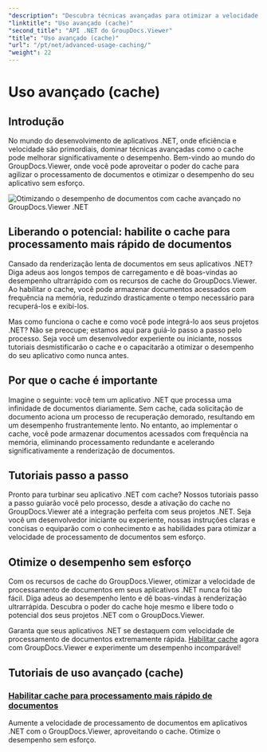 ```yaml
---
"description": "Descubra técnicas avançadas para otimizar a velocidade de processamento de documentos em aplicativos .NET com o GroupDocs.Viewer. Aprenda a habilitar o cache para um desempenho mais rápido agora mesmo!"
"linktitle": "Uso avançado (cache)"
"second_title": "API .NET do GroupDocs.Viewer"
"title": "Uso avançado (cache)"
"url": "/pt/net/advanced-usage-caching/"
"weight": 22
---
```


# Uso avançado (cache)


## Introdução

No mundo do desenvolvimento de aplicativos .NET, onde eficiência e velocidade são primordiais, dominar técnicas avançadas como o cache pode melhorar significativamente o desempenho. Bem-vindo ao mundo do GroupDocs.Viewer, onde você pode aproveitar o poder do cache para agilizar o processamento de documentos e otimizar o desempenho do seu aplicativo sem esforço.

![Otimizando o desempenho de documentos com cache avançado no GroupDocs.Viewer .NET](/viewer/advanced-usage/image.png)
## Liberando o potencial: habilite o cache para processamento mais rápido de documentos

Cansado da renderização lenta de documentos em seus aplicativos .NET? Diga adeus aos longos tempos de carregamento e dê boas-vindas ao desempenho ultrarrápido com os recursos de cache do GroupDocs.Viewer. Ao habilitar o cache, você pode armazenar documentos acessados com frequência na memória, reduzindo drasticamente o tempo necessário para recuperá-los e exibi-los.

Mas como funciona o cache e como você pode integrá-lo aos seus projetos .NET? Não se preocupe; estamos aqui para guiá-lo passo a passo pelo processo. Seja você um desenvolvedor experiente ou iniciante, nossos tutoriais desmistificarão o cache e o capacitarão a otimizar o desempenho do seu aplicativo como nunca antes.

## Por que o cache é importante

Imagine o seguinte: você tem um aplicativo .NET que processa uma infinidade de documentos diariamente. Sem cache, cada solicitação de documento aciona um processo de recuperação demorado, resultando em um desempenho frustrantemente lento. No entanto, ao implementar o cache, você pode armazenar documentos acessados com frequência na memória, eliminando processamento redundante e acelerando significativamente a renderização de documentos.

## Tutoriais passo a passo

Pronto para turbinar seu aplicativo .NET com cache? Nossos tutoriais passo a passo guiarão você pelo processo, desde a ativação do cache no GroupDocs.Viewer até a integração perfeita com seus projetos .NET. Seja você um desenvolvedor iniciante ou experiente, nossas instruções claras e concisas o equiparão com o conhecimento e as habilidades para otimizar a velocidade de processamento de documentos sem esforço.

## Otimize o desempenho sem esforço

Com os recursos de cache do GroupDocs.Viewer, otimizar a velocidade de processamento de documentos em seus aplicativos .NET nunca foi tão fácil. Diga adeus ao desempenho lento e dê boas-vindas à renderização ultrarrápida. Descubra o poder do cache hoje mesmo e libere todo o potencial dos seus projetos .NET com o GroupDocs.Viewer.

Garanta que seus aplicativos .NET se destaquem com velocidade de processamento de documentos extremamente rápida. [Habilitar cache](./enable-caching/) agora com GroupDocs.Viewer e experimente um desempenho incomparável!

## Tutoriais de uso avançado (cache)
### [Habilitar cache para processamento mais rápido de documentos](./enable-caching/)
Aumente a velocidade de processamento de documentos em aplicativos .NET com o GroupDocs.Viewer, aproveitando o cache. Otimize o desempenho sem esforço.